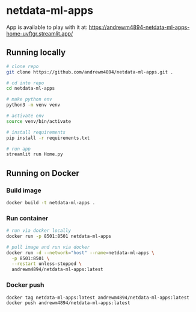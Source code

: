 # netdata-ml-apps

App is available to play with it at: https://andrewm4894-netdata-ml-apps-home-uvftgr.streamlit.app/

## Running locally

```bash
# clone repo
git clone https://github.com/andrewm4894/netdata-ml-apps.git .

# cd into repo
cd netdata-ml-apps

# make python env
python3 -m venv venv

# activate env
source venv/bin/activate

# install requirements
pip install -r requirements.txt

# run app
streamlit run Home.py
```

## Running on Docker

### Build image

```bash
docker build -t netdata-ml-apps .
```

### Run container

```bash
# run via docker locally
docker run -p 8501:8501 netdata-ml-apps
```

```bash
# pull image and run via docker
docker run -d --network="host" --name=netdata-ml-apps \
  -p 8501:8501 \
  --restart unless-stopped \
  andrewm4894/netdata-ml-apps:latest
```

### Docker push

```bash
docker tag netdata-ml-apps:latest andrewm4894/netdata-ml-apps:latest
docker push andrewm4894/netdata-ml-apps:latest
```
